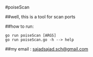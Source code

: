 #poiseScan

##well, this is a tool for scan ports

##how to run:

	go run poiseScan [ARGS]
	go run poiseScan.go -h --> help

##my email : sajadsajad.sch@gmail.com
